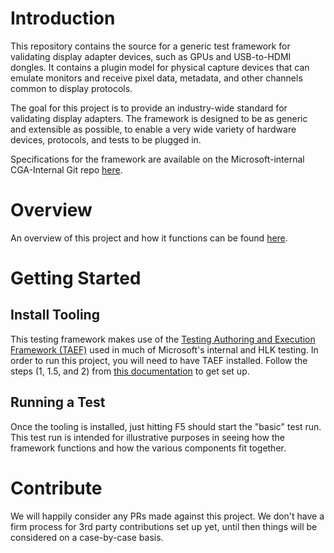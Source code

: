 # Introduction 
This repository contains the source for a generic test framework for validating display adapter devices, such as GPUs and USB-to-HDMI dongles. It contains a plugin model for physical capture devices that can emulate monitors and receive pixel data, metadata, and other channels common to display protocols.

The goal for this project is to provide an industry-wide standard for validating display adapters. The framework is designed to be as generic and extensible as possible, to enable a very wide variety of hardware devices, protocols, and tests to be plugged in.

Specifications for the framework are available on the Microsoft-internal CGA-Internal Git repo [here](https://dev.azure.com/cga-internal/docs/_wiki/wikis/Docs/217/Overview).

# Overview
An overview of this project and how it functions can be found [here](https://dev.azure.com/cga-exchange/_git/docs?path=%2Fdisplay%2FHardwareHlk%2FTests.md).

# Getting Started
## Install Tooling
This testing framework makes use of the [Testing Authoring and Execution Framework (TAEF)](https://docs.microsoft.com/en-us/windows-hardware/drivers/taef/) used in much of Microsoft's internal and HLK testing. In order to run this project, you will need to have TAEF installed. Follow the steps (1, 1.5, and 2) from [this documentation](https://docs.microsoft.com/en-us/windows-hardware/drivers/download-the-wdk) to get set up.

## Running a Test
Once the tooling is installed, just hitting F5 should start the "basic" test run. This test run is intended for illustrative purposes in seeing how the framework functions and how the various components fit together.

# Contribute
We will happily consider any PRs made against this project. We don't have a firm process for 3rd party contributions set up yet, until then things will be considered on a case-by-case basis.